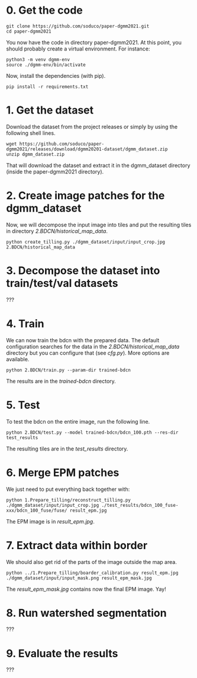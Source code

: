 # 0. Get the code
```shell script
git clone https://github.com/soduco/paper-dgmm2021.git
cd paper-dgmm2021
```
You now have the code in directory paper-dgmm2021.
At this point, you should probably create a virtual environment. For instance:
```shell script
python3 -m venv dgmm-env
source ./dgmm-env/bin/activate
```
Now, install the dependencies (with pip).
```shell script
pip install -r requirements.txt
```

# 1. Get the dataset
Download the dataset from the project releases or simply by using the following shell lines.
```shell script
wget https://github.com/soduco/paper-dgmm2021/releases/download/dgmm20201-dataset/dgmm_dataset.zip
unzip dgmm_dataset.zip
```
That will download the dataset and extract it in the dgmm_dataset directory (inside the paper-dgmm2021 directory).

# 2. Create image patches for the dgmm_dataset

Now, we will decompose the input image into tiles and put the resulting tiles in directory *2.BDCN/historical_map_data*.
```shell script
python create_tilling.py ./dgmm_dataset/input/input_crop.jpg 2.BDCN/historical_map_data
```

# 3. Decompose the dataset into train/test/val datasets
???

# 4. Train

We can now train the bdcn with the prepared data. The default configuration searches for the data in the *2.BDCN/historical_map_data* directory but you can configure that (see *cfg.py*). More options are available.
```shell script
python 2.BDCN/train.py --param-dir trained-bdcn
```
The results are in the *trained-bdcn* directory.

# 5. Test

To test the bdcn on the entire image, run the following line.
```shell script
python 2.BDCN/test.py --model trained-bdcn/bdcn_100.pth --res-dir test_results
```
The resulting tiles are in the *test_results* directory.

# 6. Merge EPM patches

We just need to put everything back together with:
```shell script
python 1.Prepare_tilling/reconstruct_tilling.py ./dgmm_dataset/input/input_crop.jpg ./test_results/bdcn_100_fuse-xxx/bdcn_100_fuse/fuse/ result_epm.jpg
```
The EPM image is in *result_epm.jpg*.

# 7. Extract data within border

We should also get rid of the parts of the image outside the map area.
```shell script
python ../1.Prepare_tilling/boarder_calibration.py result_epm.jpg ./dgmm_dataset/input/input_mask.png result_epm_mask.jpg
```
The *result_epm_mask.jpg* contains now the final EPM image. Yay!

# 8. Run watershed segmentation
???

# 9. Evaluate the results
???
